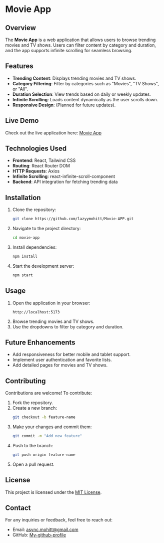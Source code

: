 # Movie App

## Overview
The **Movie App** is a web application that allows users to browse trending movies and TV shows. Users can filter content by category and duration, and the app supports infinite scrolling for seamless browsing.

## Features
- **Trending Content**: Displays trending movies and TV shows.
- **Category Filtering**: Filter by categories such as "Movies", "TV Shows", or "All".
- **Duration Selection**: View trends based on daily or weekly updates.
- **Infinite Scrolling**: Loads content dynamically as the user scrolls down.
- **Responsive Design**: (Planned for future updates).

## Live Demo
Check out the live application here: [Movie App](https://movie-app-87zb-2abzkng84-oprtimus-ranshs-projects.vercel.app)

## Technologies Used
- **Frontend**: React, Tailwind CSS
- **Routing**: React Router DOM
- **HTTP Requests**: Axios
- **Infinite Scrolling**: react-infinite-scroll-component
- **Backend**: API integration for fetching trending data

## Installation
1. Clone the repository:
   ```bash
   git clone https://github.com/lazyymohitt/Movie-APP.git
   ```
2. Navigate to the project directory:
   ```bash
   cd movie-app
   ```
3. Install dependencies:
   ```bash
   npm install
   ```
4. Start the development server:
   ```bash
   npm start
   ```

## Usage
1. Open the application in your browser:
   ```
   http://localhost:5173
   ```
2. Browse trending movies and TV shows.
3. Use the dropdowns to filter by category and duration.

## Future Enhancements
- Add responsiveness for better mobile and tablet support.
- Implement user authentication and favorite lists.
- Add detailed pages for movies and TV shows.

## Contributing
Contributions are welcome! To contribute:
1. Fork the repository.
2. Create a new branch:
   ```bash
   git checkout -b feature-name
   ```
3. Make your changes and commit them:
   ```bash
   git commit -m "Add new feature"
   ```
4. Push to the branch:
   ```bash
   git push origin feature-name
   ```
5. Open a pull request.

## License
This project is licensed under the [MIT License](LICENSE).

## Contact
For any inquiries or feedback, feel free to reach out:
- Email: async.mohitt@gmail.com
- GitHub: [My-github-profile](https://github.com/lazyymohitt)

